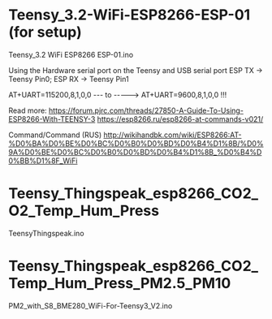 # Teensy_3.2-WiFi-ESP8266-ESP-01 (for setup)
Teensy_3.2 WiFi ESP8266 ESP-01.ino

Using the Hardware serial port on the Teensy and USB serial port
ESP TX -> Teensy Pin0;
ESP RX -> Teensy Pin1

AT+UART=115200,8,1,0,0 --- to -----> AT+UART=9600,8,1,0,0 !!!

Read more: https://forum.pjrc.com/threads/27850-A-Guide-To-Using-ESP8266-With-TEENSY-3
https://esp8266.ru/esp8266-at-commands-v021/

Command/Command (RUS) http://wikihandbk.com/wiki/ESP8266:AT-%D0%BA%D0%BE%D0%BC%D0%B0%D0%BD%D0%B4%D1%8B/%D0%9A%D0%BE%D0%BC%D0%B0%D0%BD%D0%B4%D1%8B_%D0%B4%D0%BB%D1%8F_WiFi


# Teensy_Thingspeak_esp8266_СO2_O2_Temp_Hum_Press
TeensyThingspeak.ino

# Teensy_Thingspeak_esp8266_СO2_Temp_Hum_Press_PM2.5_PM10
PM2_with_S8_BME280_WiFi-For-Teensy3_V2.ino
